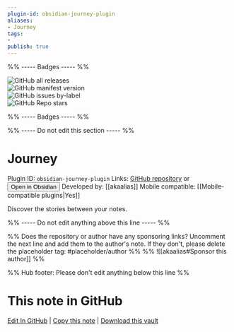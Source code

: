 ```yaml
---
plugin-id: obsidian-journey-plugin
aliases:
- Journey
tags: 
- 
publish: true
---
```


%% ----- Badges ----- %%

![GitHub all releases](https://img.shields.io/github/downloads/akaalias/obsidian-journey-plugin/total?color=573E7A&logo=github&style=for-the-badge)   
![GitHub manifest version](https://img.shields.io/github/manifest-json/v/akaalias/obsidian-journey-plugin?color=573E7A&logo=github&style=for-the-badge)   
![GitHub issues by-label](https://img.shields.io/github/issues/akaalias/obsidian-journey-plugin/help%20wanted?color=573E7A&logo=github&style=for-the-badge)   
![GitHub Repo stars](https://img.shields.io/github/stars/akaalias/obsidian-journey-plugin?color=573E7A&logo=github&style=for-the-badge)

%% ----- Badges ----- %%

%% ----- Do not edit this section ----- %%

# Journey

Plugin ID: `obsidian-journey-plugin`
Links: [GitHub repository](https://github.com/akaalias/obsidian-journey-plugin) or [<button id=HH>Open in Obsidian</button>](obsidian://show-plugin?id=obsidian-journey-plugin)
Developed by: [[akaalias]]
Mobile compatible: [[Mobile-compatible plugins|Yes]]

Discover the stories between your notes.

%% ----- Do not edit anything above this line ----- %% 

%% Does the repository or author have any sponsoring links? Uncomment the next line and add them to the author's note. If they don't, please delete the placeholder tag: #placeholder/author %%
%% ![[akaalias#Sponsor this author]] %%

%% Hub footer: Please don't edit anything below this line %%

# This note in GitHub

<span class="git-footer">[Edit In GitHub](https://github.dev/obsidian-community/obsidian-hub/blob/main/02%20-%20Community%20Expansions/02.05%20All%20Community%20Expansions/Plugins/obsidian-journey-plugin.md "git-hub-edit-note") | [Copy this note](https://raw.githubusercontent.com/obsidian-community/obsidian-hub/main/02%20-%20Community%20Expansions/02.05%20All%20Community%20Expansions/Plugins/obsidian-journey-plugin.md "git-hub-copy-note") | [Download this vault](https://github.com/obsidian-community/obsidian-hub/archive/refs/heads/main.zip "git-hub-download-vault") </span>
